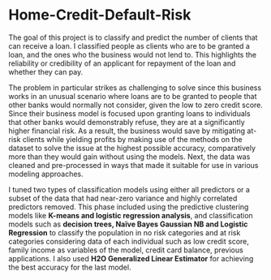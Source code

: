 # Home-Credit-Default-Risk
The goal of this project is to classify and predict the number of clients that can receive a 
loan. I classified people as clients who are to be granted a loan, and the ones who the
business would not lend to. This highlights the reliability or credibility of an applicant for
repayment of the loan and whether they can pay.

The problem in particular strikes as challenging to solve since this business works in an unusual
scenario where loans are to be granted to people that other banks would normally not consider,
given the low to zero credit score. Since their business model is focused upon granting loans to
individuals that other banks would demonstrably refuse, they are at a significantly higher
financial risk. As a result, the business would save by mitigating at-risk clients while yielding
profits by making use of the methods on the dataset to solve the issue at the highest possible
accuracy, comparatively more than they would gain without using the models.
Next, the data was cleaned and pre-processed in ways that made it suitable for use in various
modeling approaches.

I tuned two types of classification models using either all predictors or a subset of the data that had near-zero
variance and highly correlated predictors removed. This phase included using the predictive
clustering models like **K-means and logistic regression analysis**, and
classification models such as **decision trees, Naïve Bayes Gaussian NB and Logistic Regression** to classify the population in no risk categories and
at risk categories considering data of each individual such as low credit score, family income as
variables of the model, credit card balance, previous applications. I also used **H2O Generalized Linear Estimator** for achieving the best accuracy for the last model.

